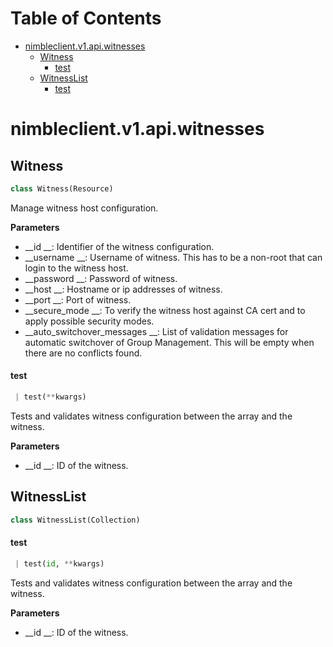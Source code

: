 # Table of Contents

* [nimbleclient.v1.api.witnesses](#nimbleclient.v1.api.witnesses)
  * [Witness](#nimbleclient.v1.api.witnesses.Witness)
    * [test](#nimbleclient.v1.api.witnesses.Witness.test)
  * [WitnessList](#nimbleclient.v1.api.witnesses.WitnessList)
    * [test](#nimbleclient.v1.api.witnesses.WitnessList.test)

<a name="nimbleclient.v1.api.witnesses"></a>
# nimbleclient.v1.api.witnesses

<a name="nimbleclient.v1.api.witnesses.Witness"></a>
## Witness

```python
class Witness(Resource)
```

Manage witness host configuration.

__Parameters__

- __id                       __: Identifier of the witness configuration.
- __username                 __: Username of witness. This has to be a non-root that can login to the witness host.
- __password                 __: Password of witness.
- __host                     __: Hostname or ip addresses of witness.
- __port                     __: Port of witness.
- __secure_mode              __: To verify the witness host against CA cert and to apply possible security modes.
- __auto_switchover_messages __: List of validation messages for automatic switchover of Group Management. This will be empty when there are no conflicts found.

<a name="nimbleclient.v1.api.witnesses.Witness.test"></a>
#### test

```python
 | test(**kwargs)
```

Tests and validates witness configuration between the array and the witness.

__Parameters__

- __id __: ID of the witness.

<a name="nimbleclient.v1.api.witnesses.WitnessList"></a>
## WitnessList

```python
class WitnessList(Collection)
```

<a name="nimbleclient.v1.api.witnesses.WitnessList.test"></a>
#### test

```python
 | test(id, **kwargs)
```

Tests and validates witness configuration between the array and the witness.

__Parameters__

- __id __: ID of the witness.

